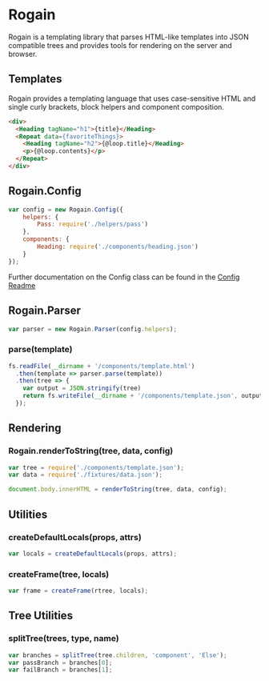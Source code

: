 # Rogain

Rogain is a templating library that parses HTML-like templates into JSON compatible trees and provides tools for rendering on the server and browser.


## Templates

Rogain provides a templating language that uses case-sensitive HTML and single curly brackets, block helpers and component composition.

```html
<div>
  <Heading tagName="h1">{title}</Heading>
  <Repeat data={favoriteThings}>
    <Heading tagName="h2">{@loop.title}</Heading>
    <p>{@loop.contents}</p>
  </Repeat>
</div>
```


## Rogain.Config

```js
var config = new Rogain.Config({
    helpers: {
        Pass: require('./helpers/pass')
    },
    components: {
        Heading: require('./components/heading.json')
    }
});
```

Further documentation on the Config class can be found in the [Config Readme](README.config.md)


## Rogain.Parser

```js
var parser = new Rogain.Parser(config.helpers);
```

### parse(template)

```js
fs.readFile(__dirname + '/components/template.html')
  .then(template => parser.parse(template))
  .then(tree => {
    var output = JSON.stringify(tree)
    return fs.writeFile(__dirname + '/components/template.json', output);
  });
```


## Rendering

### Rogain.renderToString(tree, data, config)

```js
var tree = require('./components/template.json');
var data = require('./fixtures/data.json');

document.body.innerHTML = renderToString(tree, data, config);
```


## Utilities

### createDefaultLocals(props, attrs)

```js
var locals = createDefaultLocals(props, attrs);
```

### createFrame(tree, locals)

```js
var frame = createFrame(rtree, locals);
```


## Tree Utilities

### splitTree(trees, type, name)

```js
var branches = splitTree(tree.children, 'component', 'Else');
var passBranch = branches[0];
var failBranch = branches[1];
```


